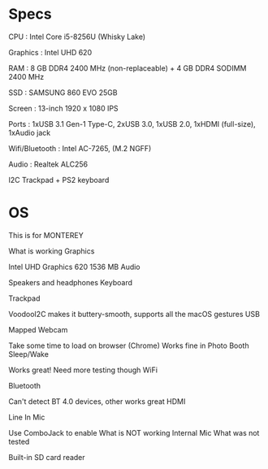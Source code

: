 # Specs

CPU : Intel Core i5-8256U (Whisky Lake)

Graphics : Intel UHD 620

RAM : 8 GB DDR4 2400 MHz (non-replaceable) + 4 GB DDR4 SODIMM 2400 MHz

SSD : SAMSUNG 860 EVO 25GB

Screen : 13-inch 1920 x 1080 IPS

Ports : 1xUSB 3.1 Gen-1 Type-C, 2xUSB 3.0, 1xUSB 2.0, 1xHDMI (full-size), 1xAudio jack

Wifi/Bluetooth : Intel AC-7265, (M.2 NGFF)

Audio : Realtek ALC256

I2C Trackpad + PS2 keyboard

<h1>OS</h1>

This is for MONTEREY

What is working
Graphics

Intel UHD Graphics 620 1536 МB
Audio

Speakers and headphones
Keyboard

Trackpad

VoodooI2C makes it buttery-smooth, supports all the macOS gestures
USB

Mapped
Webcam

Take some time to load on browser (Chrome)
Works fine in Photo Booth
Sleep/Wake

Works great! Need more testing though
WiFi

Bluetooth

Can't detect BT 4.0 devices, other works great
HDMI

Line In Mic

Use ComboJack to enable
What is NOT working
Internal Mic
What was not tested

Built-in SD card reader
